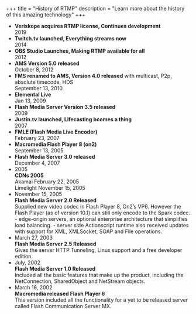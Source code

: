 +++
title = "History of RTMP"
description = "Learn more about the history of this amazing technology"
+++

<ul class="timeline">
                <li>
					<strong>Veriskope acquires RTMP license, Continues development</strong>
					<div class="float-right">2019</div>					
				</li>
                <li>
					<strong>Twitch.tv launched, Everything streams now</strong>
					<div class="float-right">2014</div>					
				</li>
                 <li>
					<strong>OBS Studio Launches, Making RTMP available for all</strong>
					<div class="float-right">2012</div>					
				</li>
                <li>
					<strong>AMS Version 5.0 released</strong>
					<div class="float-right">October 8, 2012</div>					
				</li>
                <li>
					<strong>FMS renamed to AMS, Version 4.0 released</strong>
                    <span class="description"> with multicast, P2p, absolute timecode, HDS</span>	
					<div class="float-right">September 13, 2010</div>					
				</li>
                <li>
					<strong>Elemental Live</strong>
					<div class="float-right">Jan 13, 2009</div>					
				</li>
                <li>
					<strong>Flash Media Server Version 3.5 released</strong>
					<div class="float-right">2009</div>					
				</li>
                <li>
					<strong>Justin.tv launched, Lifecasting bcomes a thing</strong>
					<div class="float-right">2007</div>					
				</li>
				<li>
					<strong>FMLE (Flash Media Live Encoder)</strong>
					<div class="float-right">February 23, 2007</div>					
				</li>
                <li>
					<strong>Macromedia Flash Player 8 (on2)</strong>
					<div class="float-right">September 13, 2005</div>					
				</li>
                <li>
					<strong>Flash Media Server 3.0 released</strong>
					<div class="float-right">December 4, 2007</div>					
				</li>
                <li>
					<div class="float-right">2005</div>
                   <strong>CDNs 2005</strong><br/>
                   <span class="description"> Akamai February 22, 2005<br/>
                    Limelight November 15, 2005</div>								
				</li>
                <li>
					<div class="float-right">November 15, 2005</div>
                   <strong>Flash Media Server 2.0 Released</strong><br/>
                   <span class="description"> Supplied new video codec in Flash Player 8, On2’s VP6. However the Flash Player (as of version 10.1) can still only encode to the Spark codec.
- edge-origin servers, an optional enterprise architecture that simplifies load balancing. 
- server side Actionscript runtime also received updates with support for XML, XMLSocket, SOAP and File operations.
</div>								
				</li>
                <li>
					<div class="float-right">March 27, 2003</div>
                   <strong>Flash Media Server 2.5 Released</strong><br/>
                   <span class="description"> Gives the server HTTP Tunneling, Linux support and a free developer edition.

</div>								
				</li>
                <li>
					<div class="float-right">July, 2002</div>
                   <strong>Flash Media Server 1.0 Released</strong><br/>
                   <span class="description">Included all the basic features that make up the product, including the NetConnection, SharedObject and NetStream objects.
</div>								
				</li>
                <li>
					<div class="float-right">March 16, 2002</div>
                   <strong>Macromedia released Flash Player 6</strong><br/>
                   <span class="description">This version included all the functionality for a yet to be released server called Flash Communication Server MX.
</div>								
				</li>
			</ul>